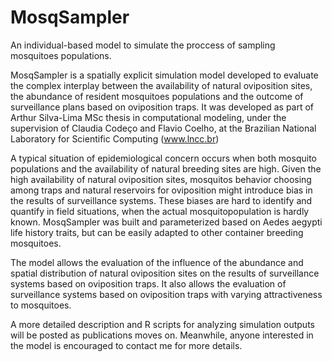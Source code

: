 # MosqSampler
An individual-based model to simulate the proccess of sampling mosquitoes populations.

MosqSampler is a spatially explicit simulation model developed to evaluate the complex interplay between the availability of natural oviposition sites, the abundance of resident mosquitoes populations and the outcome of surveillance plans based on oviposition traps. It was developed as part of Arthur Silva-Lima MSc thesis in computational modeling, under the supervision of Claudia Codeço and Flavio Coelho, at the Brazilian National Laboratory for Scientific Computing (www.lncc.br)

A typical situation of epidemiological concern occurs when both mosquito populations and the availability of natural breeding sites are high. Given the high availability of natural oviposition sites, mosquitos behavior choosing among traps and natural reservoirs for oviposition might introduce bias in the results of surveillance systems. These biases are hard to identify and quantify in field situations, when the actual mosquitopopulation is hardly known. MosqSampler was built and parameterized based on Aedes aegypti life history traits, but can be easily adapted to other container breeding mosquitoes. 

The model allows the evaluation of the influence of the abundance and spatial distribution of natural oviposition sites on the results of surveillance systems based on oviposition traps. It also allows the evaluation of surveillance systems based on oviposition traps with varying attractiveness to mosquitoes. 

A more detailed description and R scripts for analyzing simulation outputs will be posted as publications moves on. Meanwhile, anyone interested in the model is encouraged to contact me for more details.
